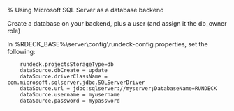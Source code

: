 % Using Microsoft SQL Server as a database backend

<!---
Original: http://support.rundeck.com/customer/en/portal/articles/2819414-install-rundeck-pro-team-launcher-on-windows
--->

Create a database on your backend, plus a user (and assign it the db_owner role)
 

In %RDECK_BASE%\\server\\config\\rundeck-config.properties, set the following: 

```
    rundeck.projectsStorageType=db
    dataSource.dbCreate = update
    dataSource.driverClassName = com.microsoft.sqlserver.jdbc.SQLServerDriver
    dataSource.url = jdbc:sqlserver://myserver;DatabaseName=RUNDECK
    dataSource.username = myusername
    dataSource.password = mypassword
```
